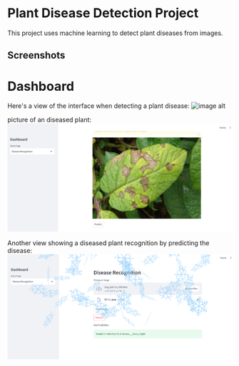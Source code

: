 
# Plant Disease Detection Project

This project uses machine learning to detect plant diseases from images.

## Screenshots
# Dashboard
Here's a view of the interface when detecting a plant disease:
![image alt]((https://github.com/suraj-6/plant-disease-detection/blob/main/Screenshot%202025-06-14%20174626.png?raw=true))

picture of an diseased plant:
![image alt](https://github.com/suraj-6/plant-disease-detection/blob/main/Screenshot%202025-06-14%20174729.png?raw=true)

Another view showing a diseased plant recognition by predicting the disease:
![image alt](https://github.com/suraj-6/plant-disease-detection/blob/main/Screenshot%202025-06-14%20174712.png?raw=true)


